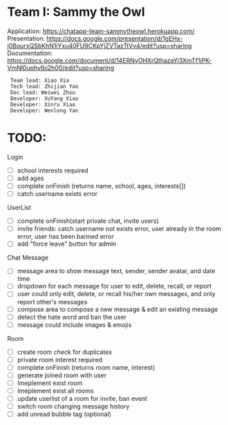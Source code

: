 # Team I: Sammy the Owl  
Application: https://chatapp-team-sammytheowl.herokuapp.com/  
Presentation: https://docs.google.com/presentation/d/1gEHx-j0BourxQSbKhN1iYxu40FU9CKpYjZVTazTtVv4/edit?usp=sharing  
Documentation: https://docs.google.com/document/d/14ERNyOHXrQthazaYi3XmTf1jPK-VmNl0uphvIbi2h00/edit?usp=sharing
```
 Team lead: Xiao Xia
 Tech lead: Zhijian Yao
 Doc lead: Weiwei Zhou
 Developer: XuYang Xiao
 Developer: Xinru Xiao
 Developer: Wenlong Yan
```
# TODO: 
Login  
- [ ] school interests required  
- [ ] add ages
- [ ] complete onFinish (returns name, school, ages, interests[])
- [ ] catch username exists error  
  
UserList  
- [ ] complete onFinish(start private chat, invite users)  
- [ ] invite friends: catch username not exists error, user already in the room error, user has been banned error  
- [ ] add "force leave" button for admin  

Chat Message  
- [ ] message area to show message text, sender, sender avatar, and date time
- [ ] dropdown for each message for user to edit, delete, recall, or report
- [ ] user could only edit, delete, or recall his/her own messages, and only report other's messages
- [ ] compose area to compose a new message & edit an existing message
- [ ] detect the hate word and ban the user
- [ ] message could include images & emojis

Room  
- [ ] create room check for duplicates  
- [ ] private room interest required
- [ ] complete onFinish (returns room name, interest)
- [ ] generate joined room with user  
- [ ] Imeplement exist room  
- [ ] Imeplement exist all rooms  
- [ ] update userlist of a room for invite, ban event  
- [ ] switch room changing message history  
- [ ] add unread bubble tag (optional)
